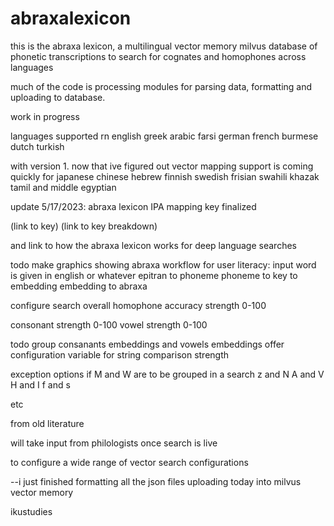 # abraxalexicon
this is the abraxa lexicon, a multilingual vector memory milvus database of phonetic transcriptions to search for cognates and homophones across languages

much of the code is processing modules for parsing data, formatting and uploading to database.

work in progress 

languages supported rn english greek arabic farsi german french burmese dutch turkish

with version 1.  now that ive figured out vector mapping support is coming quickly
for japanese chinese hebrew finnish swedish frisian swahili khazak tamil and middle egyptian

update 5/17/2023: abraxa lexicon IPA mapping key finalized

(link to key)
(link to key breakdown)

and link to how the abraxa lexicon works for deep language searches

todo
make graphics showing abraxa workflow for user literacy:
input word is given in english or whatever
epitran to phoneme
phoneme to key to embedding
embedding to abraxa

configure search overall homophone accuracy strength
0-100

consonant strength 0-100
vowel strength 0-100

todo
group consanants embeddings and vowels embeddings
offer configuration variable for string comparison strength

exception options
if M and W are to be grouped in a search
z and N
A and V
H and I
f and s

etc

from old literature

will take input from philologists 
once search is live

to configure a wide range of 
vector search configurations

--i just finished formatting all the json files
uploading today into milvus vector memory

ikustudies

